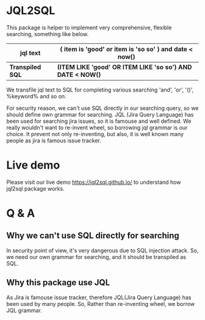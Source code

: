 # JQL2SQL
This package is helper to implement very comprehensive, flexible searching, something like below.

|jql text|( item is 'good' or item is 'so so' ) and date < now()|
|---|------------------------------------------------------|
|**Transpiled SQL**| **(ITEM LIKE 'good' OR ITEM LIKE 'so so') AND DATE < NOW()**| 

We transfile jql text to SQL for completing various searching 'and', 'or', '()', %keyword% and so on.

For security reason, we can't use SQL directly in our searching query, so we should define own grammar for searching.
JQL (Jira Query Language) has been used for searching jira issues, so it is famouse and well defined.
We really wouldn't want to re-invent wheel, so borrowing jql grammar is our choice.
It prevent not only re-inventing, but also, it is well known many people as jira is famous issue tracker.


# Live demo
Please visit our live demo https://jql2sql.github.io/ to understand how jql2sql package works.


# Q & A

## Why we can't use SQL directly for searching
In security point of view, it's very dangerous due to SQL injection attack.
So, we need our own grammar for searching, and it should be transpiled as SQL.

## Why this package use JQL
As Jira is famouse issue tracker, therefore JQL(Jira Query Language) has been used by many people. So, Rather than re-inventing wheel, we borrow JQL grammar.
